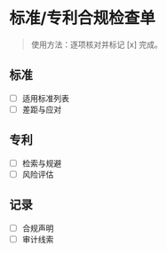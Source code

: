 # 标准/专利合规检查单

> 使用方法：逐项核对并标记 [x] 完成。

## 标准

- [ ] 适用标准列表
- [ ] 差距与应对

## 专利

- [ ] 检索与规避
- [ ] 风险评估

## 记录

- [ ] 合规声明
- [ ] 审计线索

